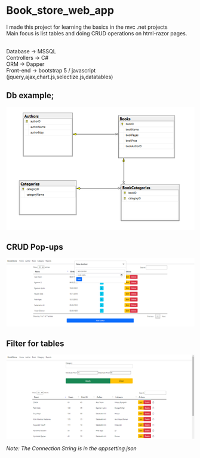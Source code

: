 # Book_store_web_app

I made this project for learning the basics in the mvc .net projects<br>
Main focus is list tables and doing CRUD operations on html-razor pages.
<br><br>

Database -> MSSQL <br>
Controllers -> C# <br>
ORM -> Dapper <br>
Front-end -> bootstrap 5 / javascript (jquery,ajax,chart.js,selectize.js,datatables)


## Db example;

![database schema](./res/dbDiagram.PNG)

## CRUD Pop-ups

![add author](./res/pic1.PNG)

## Filter for tables

![list books](./res/pic2.PNG)

*Note: The Connection String is in the appsetting.json*
